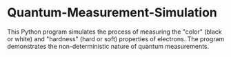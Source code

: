 # Quantum-Measurement-Simulation
This Python program simulates the process of measuring the "color" (black or white) and "hardness" (hard or soft) properties of electrons. The program demonstrates the non-deterministic nature of quantum measurements.
